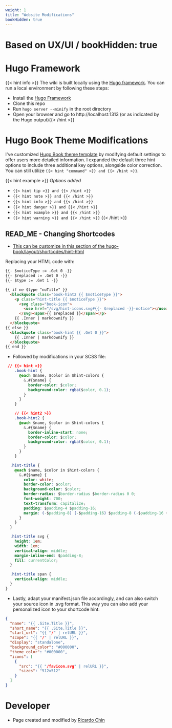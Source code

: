 ```yaml
---
weight: 1
title: "Website Modifications"
bookHidden: true
---
```


# **Based on UX/UI / bookHidden: true**

# Hugo Framework

{{< hint info >}}
The wiki is built locally using the [Hugo framework](https://gohugo.io/getting-started/installing/). You can run a local environment by following these steps:

- Install the [Hugo Framework](https://gohugo.io/getting-started/installing/)
- Clone this repo
- Run `hugo server --minify` in the root directory
- Open your browser and go to http://localhost:1313 (or as indicated by the Hugo output){{< /hint >}}

# Hugo Book Theme Modifications

I've customized [Hugo Book theme template](https://themes.gohugo.io/hugo-book/) by modifying default settings to offer users more detailed information. I expanded the default three hint options to include three additional key options, alongside color correction. You can still utilize `{{< hint "command" >}} and {{< /hint >}}`.

{{< hint example >}}
*Options added*

- `{{< hint tip >}} and {{< /hint >}}`
- `{{< hint note >}} and {{< /hint >}}`
- `{{< hint info >}} and {{< /hint >}}`
- `{{< hint danger >}} and {{< /hint >}}`
- `{{< hint example >}} and {{< /hint >}}`
- `{{< hint warning >}} and {{< /hint >}}`
{{< /hint >}}

## READ_ME - Changing Shortcodes

- [This can be customize in this section of the hugo-book/layout/shortcodes/hint-html ]([https://github.com/alex-shpak/hugo-book/blob/master/layouts/shortcodes/hint.html])

Replacing your HTML code with:

```html
{{- $noticeType := .Get 0 -}}
{{- $replaced := .Get 0 -}}
{{- $type := .Get 1 -}}

{{ if ne $type "noTitle" }}
  <blockquote class="book-hint2 {{ $noticeType }}">
    <p class="hint-title {{ $noticeType }}">
      <svg class="book-icon">
        <use href="/svg/hint-icons.svg#{{- $replaced -}}-notice"></use>
      </svg><span>{{ $replaced }}</span></p>
    {{ .Inner | markdownify }}
  </blockquote>
{{ else }}
  <blockquote class="book-hint {{ .Get 0 }}">
    {{ .Inner | markdownify }}
  </blockquote>
{{ end }}
```

- Followed by modifications in your SCSS file:

```css
 // {{< hint >}}
    .book-hint {
      @each $name, $color in $hint-colors {
        &.#{$name} {
          border-color: $color;
          background-color: rgba($color, 0.1);
        }
      }
    }

    // {{< hint2 >}}
    .book-hint2 {
      @each $name, $color in $hint-colors {
        &.#{$name} {
          border-inline-start: none;
          border-color: $color;
          background-color: rgba($color, 0.1);
        }
      }
    }

  .hint-title {
    @each $name, $color in $hint-colors {
      &.#{$name} {
        color: white;
        border-color: $color;
        background-color: $color;
        border-radius: $border-radius $border-radius 0 0;
        font-weight: 700;
        text-transform: capitalize;
        padding: $padding-4 $padding-16;
        margin: (-$padding-8) (-$padding-16) $padding-8 (-$padding-16 + $padding-4);
      }
    }
  }

  .hint-title svg {
    height: 1em;
    width: 1em;
    vertical-align: middle;
    margin-inline-end: $padding-8;
    fill: currentColor;
  }

  .hint-title span {
    vertical-align: middle;
  }
} 
```

- Lastly, adapt your manifest.json file accordingly, and can also switch your source icon in .svg format. This way you can also add your personalized icon to your shortcode hint:

```json
{
  "name": "{{ .Site.Title }}",
  "short_name": "{{ .Site.Title }}",
  "start_url": "{{ "/" | relURL }}",
  "scope": "{{ "/" | relURL }}",
  "display": "standalone",
  "background_color": "#000000",
  "theme_color": "#000000",
  "icons": [
    {
      "src": "{{ "/favicon.svg" | relURL }}",
      "sizes": "512x512"
    }
  ]
}
```

# Developer

- Page created and modified by [Ricardo Chin](https://github.com/roaked)

